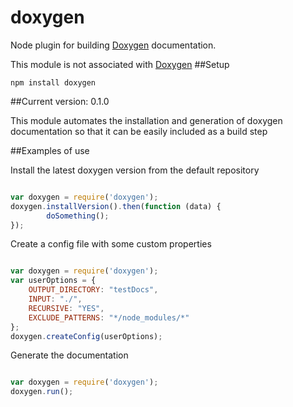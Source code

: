 doxygen
===========

Node plugin for building [Doxygen](www.doxygen.org) documentation.

This module is not associated with [Doxygen](www.doxygen.org)
##Setup

`npm install doxygen`

##Current version: 0.1.0

This module automates the installation and generation of doxygen documentation so that it can be easily included as a build step

##Examples of use

Install the latest doxygen version from the default repository

```javascript

var doxygen = require('doxygen');
doxygen.installVersion().then(function (data) {
        doSomething();
});

```

Create a config file with some custom properties

```javascript

var doxygen = require('doxygen');
var userOptions = {
    OUTPUT_DIRECTORY: "testDocs",
    INPUT: "./",
    RECURSIVE: "YES",
    EXCLUDE_PATTERNS: "*/node_modules/*"
};
doxygen.createConfig(userOptions);

```

Generate the documentation

```javascript

var doxygen = require('doxygen');
doxygen.run();

```